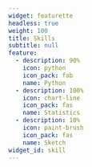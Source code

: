 ```yaml
---
widget: featurette
headless: true
weight: 100
title: Skills
subtitle: null
feature:
  - description: 90%
    icon: python
    icon_pack: fab
    name: Python
  - description: 100%
    icon: chart-line
    icon_pack: fas
    name: Statistics
  - description: 10%
    icon: paint-brush
    icon_pack: fas
    name: Sketch
widget_id: skill
---
```

